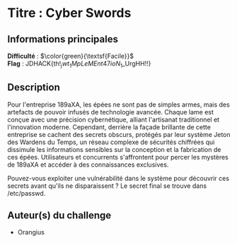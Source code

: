 # Titre : Cyber Swords 

## Informations principales

**Difficulté** : $\color{green}{\textsf{Facile}}$ \
**Flag** : JDHACK{th!$_jwt_1MpLeMEnt47ioN_1$_UrgHH!!}

## Description

Pour l'entreprise 189aXA, les épées ne sont pas de simples armes, mais des artefacts de pouvoir infusés de technologie avancée. Chaque lame est conçue avec une précision cybernétique, alliant l'artisanat traditionnel et l'innovation moderne. Cependant, derrière la façade brillante de cette entreprise se cachent des secrets obscurs, protégés par leur système Jeton des Wardens du Temps, un réseau complexe de sécurités chiffrées qui dissimule les informations sensibles sur la conception et la fabrication de ces épées. Utilisateurs et concurrents s'affrontent pour percer les mystères de 189aXA et accéder à des connaissances exclusives.

Pouvez-vous exploiter une vulnérabilité dans le système pour découvrir ces secrets avant qu'ils ne disparaissent ? 
Le secret final se trouve dans /etc/passwd.

## Auteur(s) du challenge

- Orangius


